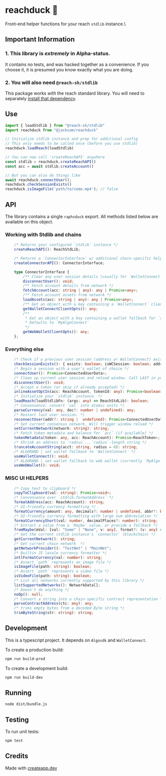 # reachduck 🦆

Front-end helper functions for your reach `stdlib` instance.\

## Important Information
### 1. This library is *extremely* in Alpha-status. 
It contains no tests, and was hacked together as a convenience. If you choose it, it is presumed you know exactly what you are doing. 

### 2. You will also need `@reach-sh/stdlib`
This package works *with* the reach standard library. You will need to separately [install that dependency](https://www.npmjs.com/package/@reach-sh/stdlib). 

## Use


```typescript
import { loadStdlib } from "@reach-sh/stdlib"
import reachduck from "@jackcom/reachduck"

// Initialize stdlib instance and prep for additional config
// This only needs to be called once (before you use stdlib)
reachduck.loadReach(loadStdlib)

// You can now call 'createReachAPI' anywhere
const stdlib = reachduck.createReachAPI()
const acc = await stdlib.createAccount()

// But you can also do things like
await reachduck.connectUser(); 
reachduck.checkSessionExists()
reachduck.isImageFile('path/to/some.mp4'); // false 
```

## API
The library contains a single `raphsduck` export. All methods listed below are available on this object.

### Working with Stdlib and chains
```typescript
    /* Returns your configured `stdlib` instance */
    createReachAPI(): ReachStdLib;

    /* Returns a `ConnectorInterface` w/ additional chain-specific helpers */
    createConnectorAPI(): ConnectorInterface;

    type ConnectorInterface {
        /** Clear any user session details (usually for `WalletConnect`) */
        disconnectUser(): void;
        /** Fetch account details from network */
        fetchAccount(acc: string | any): any | Promise<any>;
        /** Fetch account assets from network */
        loadAssets(acc: string | any): any | Promise<any>;
        /** Get an object with a key containing a `WalletConnect` client instance */
        getWalletConnectClientOpts(): any;
        /**
         * Get an object with a key containing a wallet fallback for `stdlib`.
         * Defaults to `MyAlgoConnect`
         */
        getWebWalletClientOpts(): any;
    };
```

### Everything else
```typescript
    /* Check if a previous user session (address or WalletConnect) exists */
    checkSessionExists(): { exists: boolean; isWCSession: boolean; addr: string | null;};
    /* Begin a session with a user's wallet of choice */
    connectUser(): Promise<ConnectedUserData>;
    /* Clean up current user session and reload window. Call LAST in your app */
    disconnectUser(): void;
    /* Accept a token (or skip if already accepted) */
    inlineAssetOptIn(acc: ReachAccount, tokenId: any): Promise<boolean>;
    /* Initialize your `stdlib` instance. */
    loadReach(loadStdlibFn: (args: any) => ReachStdLib): boolean;
    /* Convenience: convert `val` into atomic units */
    parseCurrency(val: any, dec?: number | undefined): any;
    /* Restart last user session. */
    reconnectUser(addr?: string |  undefined): Promise<ConnectedUserData>;
    /* Set current consensus network. Will trigger window reload */
    setCurrentNetwork(network: string): string;
    /* Fetch token metadata and balance for `acc` (if available) */
    tokenMetadata(token: any, acc: ReachAccount): Promise<ReachToken>;
    /* Shrink an address to `radius`...`radius`-length string */
    truncateAccountString(acct: string, radius = 6): string;
    /* ALGORAND | set wallet fallback to `WalletConnect` */
    useWalletConnect(): void;
    /* ALGORAND | set wallet fallback to web wallet (currently `MyAlgo`) */
    useWebWallet(): void;
```

### MISC UI HELPERS
```typescript
    /* Copy text to clipboard */
    copyToClipboard(val: string): Promise<void>;
    /* Convenience over `stdlib.formatAddress` */
    formatAddress(acc: ReachAccount): string;
    /* UI-friendly currency formatting */
    formatCurrency(amount: any, decimals?: number | undefined, abbr?: boolean): string;
    /* UI-friendly currency formatting with large num abbreviation */
    formatCurrencyShort(val: number, decimalPlaces?: number): string;
    /* Extract a value from a `Maybe` value, or provide a fallback */
    fromMaybe(mVal: [val: "Some" | "None", v: any], format?: (v: any) => any, fallback?: any): any;
    /* Get the current stdlib instance's `connector` (blockchain) */
    getCurrentNetwork(): string;
    /* Get current chain network  */
    getNetworkProvider(): "TestNet" | "MainNet";
    /* Builtin JS locale currency formatter */
    intlFormatCurrency(val: number): string;
    /* Assert `path` represents an image file */
    isImageFile(path: string): boolean;
    /* Assert `path` represents a video file */
    isVideoFile(path: string): boolean;
    /* List all networks currently supported by this library */
    listSupportedNetworks(): NetworkData[];
    /* Doesn't do anything */
    noOp(): null;
    /* Convert a string into a chain-specific contract representation */
    parseContractAddress(ctc: any): any;
    /* trims empty bytes from a decoded Byte string */
    trimByteString(str: string): string;
```

## Development
This is a typescript project. It depends on `Algosdk` and `WalletConnect`.

To create a production build:

```sh
npm run build-prod
```

To create a development build:

```sh
npm run build-dev
```

## Running

```sh
node dist/bundle.js
```

## Testing

To run unit tests:

```sh
npm test
```

## Credits

Made with [createapp.dev](https://createapp.dev/)

